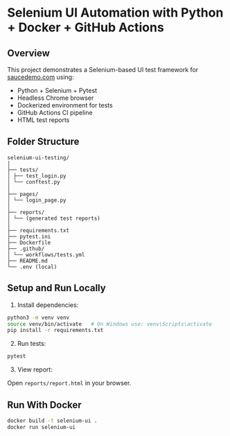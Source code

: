# Selenium UI Automation with Python + Docker + GitHub Actions

## Overview

This project demonstrates a Selenium-based UI test framework for [saucedemo.com](https://www.saucedemo.com) using:

- Python + Selenium + Pytest
- Headless Chrome browser
- Dockerized environment for tests
- GitHub Actions CI pipeline
- HTML test reports

## Folder Structure

```
selenium-ui-testing/
│
├── tests/
│ ├── test_login.py
│ └── conftest.py
│
├── pages/
│ └── login_page.py
│
├── reports/
│ └── (generated test reports)
│
├── requirements.txt
├── pytest.ini
├── Dockerfile
├── .github/
│ └── workflows/tests.yml
├── README.md
└── .env (local)
```

## Setup and Run Locally

1. Install dependencies:

```bash
python3 -m venv venv
source venv/bin/activate   # On Windows use: venv\Scripts\activate
pip install -r requirements.txt
```

2. Run tests:

```bash
pytest
```

3. View report:

Open `reports/report.html` in your browser.

## Run With Docker

```bash
docker build -t selenium-ui .
docker run selenium-ui
```

